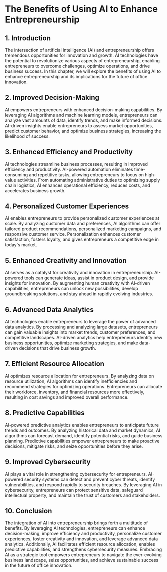# The Benefits of Using AI to Enhance Entrepreneurship

## 1\. Introduction

The intersection of artificial intelligence (AI) and entrepreneurship offers tremendous opportunities for innovation and growth. AI technologies have the potential to revolutionize various aspects of entrepreneurship, enabling entrepreneurs to overcome challenges, optimize operations, and drive business success. In this chapter, we will explore the benefits of using AI to enhance entrepreneurship and its implications for the future of office innovation.

## 2\. Improved Decision-Making

AI empowers entrepreneurs with enhanced decision-making capabilities. By leveraging AI algorithms and machine learning models, entrepreneurs can analyze vast amounts of data, identify trends, and make informed decisions. AI-driven insights enable entrepreneurs to assess market opportunities, predict customer behavior, and optimize business strategies, increasing the likelihood of success.

## 3\. Enhanced Efficiency and Productivity

AI technologies streamline business processes, resulting in improved efficiency and productivity. AI-powered automation eliminates time-consuming and repetitive tasks, allowing entrepreneurs to focus on high-value activities. From automating administrative duties to optimizing supply chain logistics, AI enhances operational efficiency, reduces costs, and accelerates business growth.

## 4\. Personalized Customer Experiences

AI enables entrepreneurs to provide personalized customer experiences at scale. By analyzing customer data and preferences, AI algorithms can offer tailored product recommendations, personalized marketing campaigns, and responsive customer service. Personalization enhances customer satisfaction, fosters loyalty, and gives entrepreneurs a competitive edge in today's market.

## 5\. Enhanced Creativity and Innovation

AI serves as a catalyst for creativity and innovation in entrepreneurship. AI-powered tools can generate ideas, assist in product design, and provide insights for innovation. By augmenting human creativity with AI-driven capabilities, entrepreneurs can unlock new possibilities, develop groundbreaking solutions, and stay ahead in rapidly evolving industries.

## 6\. Advanced Data Analytics

AI technologies enable entrepreneurs to leverage the power of advanced data analytics. By processing and analyzing large datasets, entrepreneurs can gain valuable insights into market trends, customer preferences, and competitive landscapes. AI-driven analytics help entrepreneurs identify new business opportunities, optimize marketing strategies, and make data-driven decisions that drive business growth.

## 7\. Efficient Resource Allocation

AI optimizes resource allocation for entrepreneurs. By analyzing data on resource utilization, AI algorithms can identify inefficiencies and recommend strategies for optimizing operations. Entrepreneurs can allocate their workforce, inventory, and financial resources more effectively, resulting in cost savings and improved overall performance.

## 8\. Predictive Capabilities

AI-powered predictive analytics enables entrepreneurs to anticipate future trends and outcomes. By analyzing historical data and market dynamics, AI algorithms can forecast demand, identify potential risks, and guide business planning. Predictive capabilities empower entrepreneurs to make proactive decisions, mitigate risks, and seize opportunities before they arise.

## 9\. Improved Cybersecurity

AI plays a vital role in strengthening cybersecurity for entrepreneurs. AI-powered security systems can detect and prevent cyber threats, identify vulnerabilities, and respond rapidly to security breaches. By leveraging AI in cybersecurity, entrepreneurs can protect sensitive data, safeguard intellectual property, and maintain the trust of customers and stakeholders.

## 10\. Conclusion

The integration of AI into entrepreneurship brings forth a multitude of benefits. By leveraging AI technologies, entrepreneurs can enhance decision-making, improve efficiency and productivity, personalize customer experiences, foster creativity and innovation, and leverage advanced data analytics. Additionally, AI facilitates efficient resource allocation, enables predictive capabilities, and strengthens cybersecurity measures. Embracing AI as a strategic tool empowers entrepreneurs to navigate the ever-evolving business landscape, seize opportunities, and achieve sustainable success in the future of office innovation.
